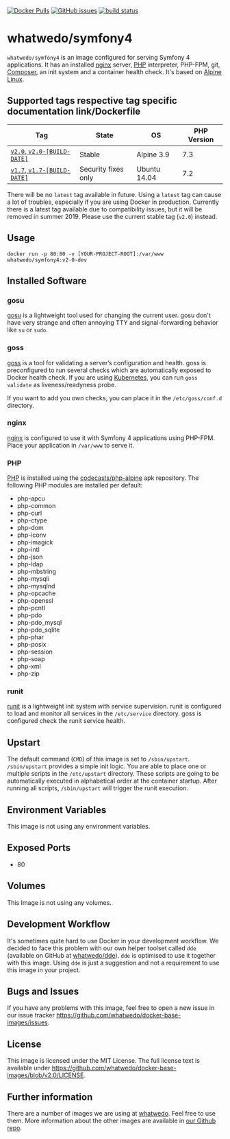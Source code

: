 [![Docker Pulls](https://img.shields.io/docker/pulls/whatwedo/symfony4.svg)](https://cloud.docker.com/u/whatwedo/repository/docker/whatwedo/symfony4)
[![GitHub issues](https://img.shields.io/github/issues/whatwedo/docker-base-images.svg)](https://github.com/whatwedo/docker-base-images/issues)
[![build status](https://dev.whatwedo.ch/whatwedo/docker-base-images/badges/v2.0/build.svg)](https://dev.whatwedo.ch/whatwedo/docker-base-images/commits/v2.0)

# whatwedo/symfony4

`whatwedo/symfony4` is an image configured for serving Symfony 4 applications. It has an installed [nginx](https://www.nginx.com/) server, [PHP](http://www.php.net/) interpreter, PHP-FPM, git, [Composer](https://getcomposer.org/), an init system and a container health check. It's based on [Alpine Linux](https://alpinelinux.org/).


## Supported tags respective tag specific documentation link/Dockerfile

| Tag | State | OS | PHP Version |
|---|---|---|---|
| [`v2.0`, `v2.0-[BUILD-DATE]`](https://github.com/whatwedo/docker-base-images/blob/v2.0/images/symfony4) | Stable | Alpine 3.9 | 7.3 |
| [`v1.7`, `v1.7-[BUILD-DATE]`](https://github.com/whatwedo/docker-base-images/blob/v1.7/images/symfony4.md) | Security fixes only | Ubuntu 14.04 | 7.2 |

There will be no `latest` tag available in future. Using a `latest` tag can cause a lot of troubles, especially if you are using Docker in production. Currently there is a latest tag available due to compatibility issues, but it will be removed in summer 2019. Please use the current stable tag (`v2.0`) instead.


## Usage

```
docker run -p 80:80 -v [YOUR-PROJECT-ROOT]:/var/www whatwedo/symfony4:v2-0-dev
```


## Installed Software

### gosu

[gosu](https://github.com/tianon/gosu) is a lightweight tool used for changing the current user. gosu don't have very strange and often annoying TTY and signal-forwarding behavior like `su` or `sudo`.


### goss

[goss](https://github.com/aelsabbahy/goss) is a tool for validating a server’s configuration and health. goss is preconfigured to run several checks which are automatically exposed to Docker health check. If you are using [Kubernetes](https://kubernetes.io/), you can run `goss validate` as liveness/readyness probe.

If you want to add you own checks, you can place it in the `/etc/goss/conf.d` directory.


### nginx

[nginx](https://www.nginx.com/) is configured to use it with Symfony 4 applications using PHP-FPM. Place your application in `/var/www` to serve it. 


### PHP

[PHP](http://www.php.net/) is installed using the [codecasts/php-alpine](https://github.com/codecasts/php-alpine) apk repository. The following PHP modules are installed per default:

* php-apcu
* php-common
* php-curl
* php-ctype
* php-dom
* php-iconv
* php-imagick
* php-intl
* php-json
* php-ldap
* php-mbstring
* php-mysqli
* php-mysqlnd
* php-opcache
* php-openssl
* php-pcntl
* php-pdo
* php-pdo_mysql
* php-pdo_sqlite
* php-phar
* php-posix
* php-session
* php-soap
* php-xml
* php-zip


### runit

[runit](http://smarden.org/runit/) is a lightweight init system with service supervision. runit is configured to load and monitor all services in the `/etc/service` directory. goss is configured check the runit service health.


## Upstart

The default command (`CMD`) of this image is set to `/sbin/upstart`. `/sbin/upstart` provides a simple init logic. You are able to place one or multiple scripts in the `/etc/upstart` directory. These scripts are going to be automatically executed in alphabetical order at the container startup. After running all scripts, `/sbin/upstart` will trigger the runit execution.


## Environment Variables

This image is not using any environment variables.


## Exposed Ports

* 80


## Volumes

This Image is not using any volumes.


## Development Workflow

It's sometimes quite hard to use Docker in your development workflow. We decided to face this problem with our own helper toolset called `dde` (available on GitHub at [whatwedo/dde](https://github.com/whatwedo/dde)). `dde` is optimised to use it together with this image. Using `dde` is just a suggestion and not a requirement to use this image in your project.


## Bugs and Issues

If you have any problems with this image, feel free to open a new issue in our issue tracker https://github.com/whatwedo/docker-base-images/issues.


## License
This image is licensed under the MIT License. The full license text is available under https://github.com/whatwedo/docker-base-images/blob/v2.0/LICENSE.


## Further information
There are a number of images we are using at [whatwedo](https://whatwedo.ch/). Feel free to use them. More information about the other images are available in [our Github repo](https://github.com/whatwedo/docker-base-images).
